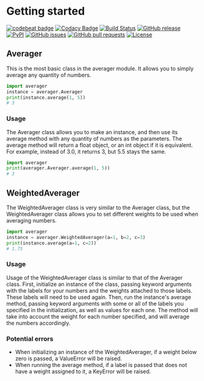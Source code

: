 # Getting started

[![codebeat badge](https://codebeat.co/badges/b0d08a80-d3b6-474f-bb06-c543cf864e92)](https://codebeat.co/projects/github-com-bsoyka-averager-master)
[![Codacy Badge](https://api.codacy.com/project/badge/Grade/3b275766803c4c188d03b924b6c22e19)](https://app.codacy.com/app/bensoyka/averager?utm_source=github.com&utm_medium=referral&utm_content=bsoyka/averager&utm_campaign=Badge_Grade_Dashboard)
[![Build Status](https://travis-ci.org/bsoyka/averager.svg?branch=master)](https://travis-ci.org/bsoyka/averager)
[![GitHub release](https://img.shields.io/github/release/bsoyka/averager.svg)](https://github.com/bsoyka/averager/releases)
[![PyPI](https://img.shields.io/pypi/v/averager.svg)](https://pypi.org/project/averager)
[![GitHub issues](https://img.shields.io/github/issues-raw/bsoyka/averager.svg)](https://github.com/bsoyka/averager/issues)
[![GitHub pull requests](https://img.shields.io/github/issues-pr-raw/bsoyka/averager.svg)](https://github.com/bsoyka/averager/pulls)
[![License](https://img.shields.io/github/license/bsoyka/averager.svg)](https://github.com/bsoyka/averager/blob/master/LICENSE)

## Averager

This is the most basic class in the averager module.  It allows you to simply average any quantity of numbers.

```python
import averager
instance = averager.Averager
print(instance.average(1, 5))
# 3
```

### Usage

The Averager class allows you to make an instance, and then use its average method with any quantity of numbers as the parameters.  The average method will return a float object, or an int object if it is equivalent.  For example, instead of 3.0, it returns 3, but 5.5 stays the same.

```python
import averager
print(averager.Averager.average(1, 5))
# 3
```

## WeightedAverager

The WeightedAverager class is very similar to the Averager class, but the WeightedAverager class allows you to set different weights to be used when averaging numbers.

```python
import averager
instance = averager.WeightedAverager(a=1, b=2, c=3)
print(instance.average(a=1, c=2))
# 1.75
```

### Usage

Usage of the WeightedAverager class is similar to that of the Averager class.  First, initialize an instance of the class, passing keyword arguments with the labels for your numbers and the weights attached to those labels.  These labels will need to be used again.  Then, run the instance's average method, passing keyword arguments with some or all of the labels you specified in the initialization, as well as values for each one.  The method will take into account the weight for each number specified, and will average the numbers accordingly.

### Potential errors

* When initializing an instance of the WeightedAverager, if a weight below zero is passed, a ValueError will be raised.
* When running the average method, if a label is passed that does not have a weight assigned to it, a KeyError will be raised.

